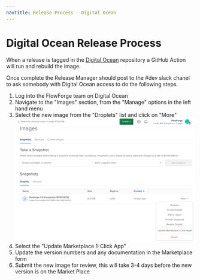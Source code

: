 ```yaml
---
navTitle: Release Process - Digital Ocean
---
```


# Digital Ocean Release Process

When a release is tagged in the [Digital Ocean](https://github.com/flowforge/digital-ocean) 
repository a GitHub Action will run and rebuild the image.

Once complete the Release Manager should post to the #dev slack chanel to ask somebody with
Digital Ocean access to do the following steps.

 1. Log into the FlowForge team on Digital Ocean
 2. Navigate to the "Images" section, from the "Manage" options in the left hand menu
 3. Select the new image from the "Droplets" list and click on "More"
    ![Digital Ocean Images view](../../images/releases/do-update-market-place.png)
 4. Select the "Update Marketplace 1-Click App"
 5. Update the version numbers and any documentation in the Marketplace form
 6. Submit the new image for review, this will take 3-4 days before the new version is on 
 the Market Place